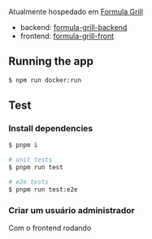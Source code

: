 Atualmente hospedado em <a href="https://formulagrill.shop">Formula Grill</a>

- backend:
  <a href="https://github.com/matheusa1/formula-grill-backend">formula-grill-backend</a>
- frontend:
  <a href="https://github.com/matheusa1/formula-grill-front">formula-grill-front</a>

## Running the app

```bash
$ npm run docker:run
```

## Test

### Install dependencies

```bash
$ pnpm i
```

```bash
# unit tests
$ pnpm run test

# e2e tests
$ pnpm run test:e2e

```

### Criar um usuário administrador

Com o frontend rodando
